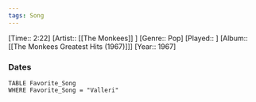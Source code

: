 ```yaml
---
tags: Song  
---
```

[Time:: 2:22]
[Artist:: [[The Monkees]] ]
[Genre:: Pop]
[Played:: ]
[Album:: [[The Monkees Greatest Hits (1967)]]]
[Year:: 1967]
### Dates
````dataview
TABLE Favorite_Song
WHERE Favorite_Song = "Valleri"
````
